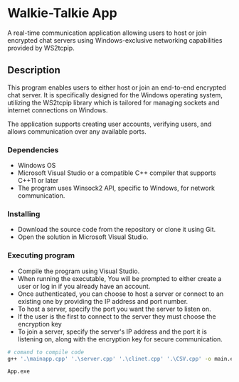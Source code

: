 # Walkie-Talkie App

A real-time communication application allowing users to host or join encrypted chat servers using Windows-exclusive networking capabilities provided by WS2tcpip.

## Description

This program enables users to either host or join an end-to-end encrypted chat server. It is specifically designed for the Windows operating system, utilizing the WS2tcpip library which is tailored for managing sockets and internet connections on Windows.

The application supports creating user accounts, verifying users, and allows communication over any available ports.

### Dependencies

- Windows OS
- Microsoft Visual Studio or a compatible C++ compiler that supports C++11 or later
- The program uses Winsock2 API, specific to Windows, for network communication.

### Installing

- Download the source code from the repository or clone it using Git.
- Open the solution in Microsoft Visual Studio.

### Executing program

- Compile the program using Visual Studio.
- When running the executable, You will be prompted to either create a user or log in if you already have an account.
- Once authenticated, you can choose to host a server or connect to an existing one by providing the IP address and port number.
- To host a server, specify the port you want the server to listen on.
- If the user is the first to connect to the server they must choose the encryption key
- To join a server, specify the server's IP address and the port it is listening on, along with the encryption key for secure communication.

```bash
# comand to compile code
g++ '.\mainapp.cpp' '.\server.cpp' '.\clinet.cpp' '.\CSV.cpp' -o main.exe -lws2_32
```
```bash
App.exe
```
